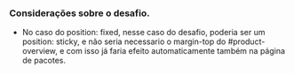 ### Considerações sobre o desafio.

* No caso do position: fixed, nesse caso do desafio, poderia ser um position: sticky, e não seria necessario o margin-top do #product-overview, e com isso já faria efeito automaticamente também na página de pacotes.